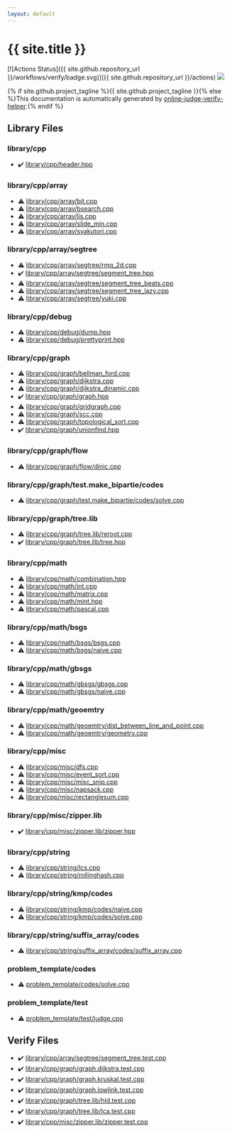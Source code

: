 ```yaml
---
layout: default
---
```


<!-- mathjax config similar to math.stackexchange -->
<script type="text/javascript" async
  src="https://cdnjs.cloudflare.com/ajax/libs/mathjax/2.7.5/MathJax.js?config=TeX-MML-AM_CHTML">
</script>
<script type="text/x-mathjax-config">
  MathJax.Hub.Config({
    TeX: { equationNumbers: { autoNumber: "AMS" }},
    tex2jax: {
      inlineMath: [ ['$','$'] ],
      processEscapes: true
    },
    "HTML-CSS": { matchFontHeight: false },
    displayAlign: "left",
    displayIndent: "2em"
  });
</script>

<script type="text/javascript" src="https://cdnjs.cloudflare.com/ajax/libs/jquery/3.4.1/jquery.min.js"></script>
<script src="https://cdn.jsdelivr.net/npm/jquery-balloon-js@1.1.2/jquery.balloon.min.js" integrity="sha256-ZEYs9VrgAeNuPvs15E39OsyOJaIkXEEt10fzxJ20+2I=" crossorigin="anonymous"></script>
<script type="text/javascript" src="assets/js/copy-button.js"></script>
<link rel="stylesheet" href="assets/css/copy-button.css" />


# {{ site.title }}

[![Actions Status]({{ site.github.repository_url }}/workflows/verify/badge.svg)]({{ site.github.repository_url }}/actions)
<a href="{{ site.github.repository_url }}"><img src="https://img.shields.io/github/last-commit/{{ site.github.owner_name }}/{{ site.github.repository_name }}" /></a>

{% if site.github.project_tagline %}{{ site.github.project_tagline }}{% else %}This documentation is automatically generated by <a href="https://github.com/kmyk/online-judge-verify-helper">online-judge-verify-helper</a>.{% endif %}

## Library Files

<div id="b74e03aadbcf5e719ddbe48ef08361fd"></div>

### library/cpp

* :heavy_check_mark: <a href="library/library/cpp/header.hpp.html">library/cpp/header.hpp</a>


<div id="0e902850ca3e9230d87c81984f25b3bb"></div>

### library/cpp/array

* :warning: <a href="library/library/cpp/array/bit.cpp.html">library/cpp/array/bit.cpp</a>
* :warning: <a href="library/library/cpp/array/bsearch.cpp.html">library/cpp/array/bsearch.cpp</a>
* :warning: <a href="library/library/cpp/array/lis.cpp.html">library/cpp/array/lis.cpp</a>
* :warning: <a href="library/library/cpp/array/slide_min.cpp.html">library/cpp/array/slide_min.cpp</a>
* :warning: <a href="library/library/cpp/array/syakutori.cpp.html">library/cpp/array/syakutori.cpp</a>


<div id="ebc279bbe94c10384fe9898d1a2c958d"></div>

### library/cpp/array/segtree

* :warning: <a href="library/library/cpp/array/segtree/rmq_2d.cpp.html">library/cpp/array/segtree/rmq_2d.cpp</a>
* :heavy_check_mark: <a href="library/library/cpp/array/segtree/segment_tree.hpp.html">library/cpp/array/segtree/segment_tree.hpp</a>
* :warning: <a href="library/library/cpp/array/segtree/segment_tree_beats.cpp.html">library/cpp/array/segtree/segment_tree_beats.cpp</a>
* :warning: <a href="library/library/cpp/array/segtree/segment_tree_lazy.cpp.html">library/cpp/array/segtree/segment_tree_lazy.cpp</a>
* :warning: <a href="library/library/cpp/array/segtree/yuki.cpp.html">library/cpp/array/segtree/yuki.cpp</a>


<div id="dbefae66adc6b6e178b4020d7ee0c756"></div>

### library/cpp/debug

* :warning: <a href="library/library/cpp/debug/dump.hpp.html">library/cpp/debug/dump.hpp</a>
* :warning: <a href="library/library/cpp/debug/prettyprint.hpp.html">library/cpp/debug/prettyprint.hpp</a>


<div id="df01edd2bf6d13defce1efe9440d670c"></div>

### library/cpp/graph

* :warning: <a href="library/library/cpp/graph/bellman_ford.cpp.html">library/cpp/graph/bellman_ford.cpp</a>
* :warning: <a href="library/library/cpp/graph/dijkstra.cpp.html">library/cpp/graph/dijkstra.cpp</a>
* :warning: <a href="library/library/cpp/graph/dijkstra_dinamic.cpp.html">library/cpp/graph/dijkstra_dinamic.cpp</a>
* :heavy_check_mark: <a href="library/library/cpp/graph/graph.hpp.html">library/cpp/graph/graph.hpp</a>
* :warning: <a href="library/library/cpp/graph/gridgraph.cpp.html">library/cpp/graph/gridgraph.cpp</a>
* :warning: <a href="library/library/cpp/graph/scc.cpp.html">library/cpp/graph/scc.cpp</a>
* :warning: <a href="library/library/cpp/graph/topological_sort.cpp.html">library/cpp/graph/topological_sort.cpp</a>
* :heavy_check_mark: <a href="library/library/cpp/graph/unionfind.hpp.html">library/cpp/graph/unionfind.hpp</a>


<div id="08be9a8a45b2e811a312f82c2e412c8c"></div>

### library/cpp/graph/flow

* :warning: <a href="library/library/cpp/graph/flow/dinic.cpp.html">library/cpp/graph/flow/dinic.cpp</a>


<div id="705d3ed53d77dbb4f313b001665c2a66"></div>

### library/cpp/graph/test.make_bipartie/codes

* :warning: <a href="library/library/cpp/graph/test.make_bipartie/codes/solve.cpp.html">library/cpp/graph/test.make_bipartie/codes/solve.cpp</a>


<div id="eaeee77e776a943cad05fb3e3b603f65"></div>

### library/cpp/graph/tree.lib

* :warning: <a href="library/library/cpp/graph/tree.lib/reroot.cpp.html">library/cpp/graph/tree.lib/reroot.cpp</a>
* :heavy_check_mark: <a href="library/library/cpp/graph/tree.lib/tree.hpp.html">library/cpp/graph/tree.lib/tree.hpp</a>


<div id="38e8a99339d0d505d14feb619e0537d8"></div>

### library/cpp/math

* :warning: <a href="library/library/cpp/math/combination.hpp.html">library/cpp/math/combination.hpp</a>
* :warning: <a href="library/library/cpp/math/int.cpp.html">library/cpp/math/int.cpp</a>
* :warning: <a href="library/library/cpp/math/matrix.cpp.html">library/cpp/math/matrix.cpp</a>
* :warning: <a href="library/library/cpp/math/mint.hpp.html">library/cpp/math/mint.hpp</a>
* :warning: <a href="library/library/cpp/math/pascal.cpp.html">library/cpp/math/pascal.cpp</a>


<div id="51139f4eb77e81dbd61f182500602d94"></div>

### library/cpp/math/bsgs

* :warning: <a href="library/library/cpp/math/bsgs/bsgs.cpp.html">library/cpp/math/bsgs/bsgs.cpp</a>
* :warning: <a href="library/library/cpp/math/bsgs/naive.cpp.html">library/cpp/math/bsgs/naive.cpp</a>


<div id="9d994c49b3b2b338ab838471a698a660"></div>

### library/cpp/math/gbsgs

* :warning: <a href="library/library/cpp/math/gbsgs/gbsgs.cpp.html">library/cpp/math/gbsgs/gbsgs.cpp</a>
* :warning: <a href="library/library/cpp/math/gbsgs/naive.cpp.html">library/cpp/math/gbsgs/naive.cpp</a>


<div id="cef394f212ede05bd80525fdb8bcaf21"></div>

### library/cpp/math/geoemtry

* :warning: <a href="library/library/cpp/math/geoemtry/dist_between_line_and_point.cpp.html">library/cpp/math/geoemtry/dist_between_line_and_point.cpp</a>
* :warning: <a href="library/library/cpp/math/geoemtry/geometry.cpp.html">library/cpp/math/geoemtry/geometry.cpp</a>


<div id="b4c52cffc478acefbc1ee6a9d0578055"></div>

### library/cpp/misc

* :warning: <a href="library/library/cpp/misc/dfs.cpp.html">library/cpp/misc/dfs.cpp</a>
* :warning: <a href="library/library/cpp/misc/event_sort.cpp.html">library/cpp/misc/event_sort.cpp</a>
* :warning: <a href="library/library/cpp/misc/misc_snip.cpp.html">library/cpp/misc/misc_snip.cpp</a>
* :warning: <a href="library/library/cpp/misc/napsack.cpp.html">library/cpp/misc/napsack.cpp</a>
* :warning: <a href="library/library/cpp/misc/rectanglesum.cpp.html">library/cpp/misc/rectanglesum.cpp</a>


<div id="04045c664907c0ef027b886794febe26"></div>

### library/cpp/misc/zipper.lib

* :heavy_check_mark: <a href="library/library/cpp/misc/zipper.lib/zipper.hpp.html">library/cpp/misc/zipper.lib/zipper.hpp</a>


<div id="6e84951d1d0c19ce3fef1705f200b877"></div>

### library/cpp/string

* :warning: <a href="library/library/cpp/string/lcs.cpp.html">library/cpp/string/lcs.cpp</a>
* :warning: <a href="library/library/cpp/string/rollinghash.cpp.html">library/cpp/string/rollinghash.cpp</a>


<div id="c4edc97866360646965a77b5500cc883"></div>

### library/cpp/string/kmp/codes

* :warning: <a href="library/library/cpp/string/kmp/codes/naive.cpp.html">library/cpp/string/kmp/codes/naive.cpp</a>
* :warning: <a href="library/library/cpp/string/kmp/codes/solve.cpp.html">library/cpp/string/kmp/codes/solve.cpp</a>


<div id="04b9fdf3733e033461bbd7a8ed473f54"></div>

### library/cpp/string/suffix_array/codes

* :warning: <a href="library/library/cpp/string/suffix_array/codes/suffix_array.cpp.html">library/cpp/string/suffix_array/codes/suffix_array.cpp</a>


<div id="dd26a324a0aa66900316935adc80e31b"></div>

### problem_template/codes

* :warning: <a href="library/problem_template/codes/solve.cpp.html">problem_template/codes/solve.cpp</a>


<div id="76c92c32675513a9b45b3a525f3ad871"></div>

### problem_template/test

* :warning: <a href="library/problem_template/test/judge.cpp.html">problem_template/test/judge.cpp</a>


## Verify Files

* :heavy_check_mark: <a href="verify/library/cpp/array/segtree/segment_tree.test.cpp.html">library/cpp/array/segtree/segment_tree.test.cpp</a>
* :heavy_check_mark: <a href="verify/library/cpp/graph/graph.dijkstra.test.cpp.html">library/cpp/graph/graph.dijkstra.test.cpp</a>
* :heavy_check_mark: <a href="verify/library/cpp/graph/graph.kruskal.test.cpp.html">library/cpp/graph/graph.kruskal.test.cpp</a>
* :heavy_check_mark: <a href="verify/library/cpp/graph/graph.lowlink.test.cpp.html">library/cpp/graph/graph.lowlink.test.cpp</a>
* :heavy_check_mark: <a href="verify/library/cpp/graph/tree.lib/hld.test.cpp.html">library/cpp/graph/tree.lib/hld.test.cpp</a>
* :heavy_check_mark: <a href="verify/library/cpp/graph/tree.lib/lca.test.cpp.html">library/cpp/graph/tree.lib/lca.test.cpp</a>
* :heavy_check_mark: <a href="verify/library/cpp/misc/zipper.lib/zipper.test.cpp.html">library/cpp/misc/zipper.lib/zipper.test.cpp</a>


